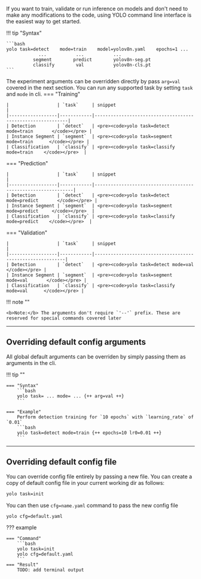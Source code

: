 If you want to train, validate or run inference on models and don't need to make any modifications to the code, using
YOLO command line interface is the easiest way to get started.

!!! tip "Syntax"

    ```bash
    yolo task=detect    mode=train    model=yolov8n.yaml    epochs=1 ...
                ...           ...           ...
              segment        predict        yolov8n-seg.pt
              classify        val           yolov8n-cls.pt
    ```

The experiment arguments can be overridden directly by pass `arg=val` covered in the next section. You can run any
supported task by setting `task` and `mode` in cli.
=== "Training"

    |                  | `task`     | snippet                                                    |
    |------------------|------------|------------------------------------------------------------|
    | Detection        | `detect`   | <pre><code>yolo task=detect mode=train       </code></pre> |
    | Instance Segment | `segment`  | <pre><code>yolo task=segment mode=train      </code></pre> |
    | Classification   | `classify` | <pre><code>yolo task=classify mode=train    </code></pre>  |

=== "Prediction"
    
    |                  | `task`     | snippet                                                      |
    |------------------|------------|--------------------------------------------------------------|
    | Detection        | `detect`   | <pre><code>yolo task=detect mode=predict       </code></pre> |
    | Instance Segment | `segment`  | <pre><code>yolo task=segment mode=predict     </code></pre>  |
    | Classification   | `classify` | <pre><code>yolo task=classify mode=predict    </code></pre>  |

=== "Validation"

    |                  | `task`     | snippet                                                   |
    |------------------|------------|-----------------------------------------------------------|
    | Detection        | `detect`   | <pre><code>yolo task=detect mode=val        </code></pre> |
    | Instance Segment | `segment`  | <pre><code>yolo task=segment mode=val       </code></pre> |
    | Classification   | `classify` | <pre><code>yolo task=classify mode=val      </code></pre> |

!!! note ""

    <b>Note:</b> The arguments don't require `'--'` prefix. These are reserved for special commands covered later

---

## Overriding default config arguments

All global default arguments can be overriden by simply passing them as arguments in the cli.

!!! tip ""

    === "Syntax"
        ```bash
        yolo task= ... mode= ... {++ arg=val ++}
        ```

    === "Example"
        Perform detection training for `10 epochs` with `learning_rate` of `0.01`
        ```bash
        yolo task=detect mode=train {++ epochs=10 lr0=0.01 ++}
        ```

---

## Overriding default config file

You can override config file entirely by passing a new file. You can create a copy of default config file in your
current working dir as follows:

```bash
yolo task=init
```

You can then use `cfg=name.yaml` command to pass the new config file

```bash
yolo cfg=default.yaml
```

??? example

    === "Command"
        ```bash
        yolo task=init
        yolo cfg=default.yaml
        ```
    === "Result"
        TODO: add terminal output


